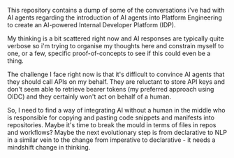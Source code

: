 This repository contains a dump of some of the conversations i've had with AI agents regarding the introduction of AI agents into Platform Engineering to create an AI-powered Internal Developer Platform (IDP).

My thinking is a bit scattered right now and AI responses are typically quite verbose so i'm trying to organise my thoughts here and constrain myself to one, or a few, specific proof-of-concepts to see if this could even be a thing.

The challenge I face right now is that it's difficult to convince AI agents that they should call APIs on my behalf. They are reluctant to store API keys and don't seem able to retrieve bearer tokens (my preferred approach using OIDC) and they certainly won't act on behalf of a human.

So, I need to find a way of integrating AI without a human in the middle who is responsible for copying and pasting code snippets and manifests into repositories. Maybe it's time to break the mould in terms of files in repos and workflows? Maybe the next evolutionary step is from declarative to NLP in a similar vein to the change from imperative to declarative - it needs a mindshift change in thinking.

